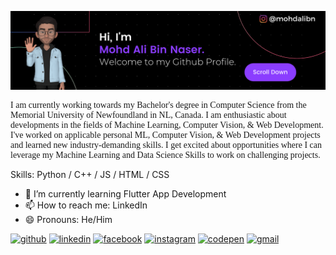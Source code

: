

![](https://github.com/mohdalibn/mohdalibn/blob/main/Github%20Profile%20Banner.png)


<p style="font-family:poppins">I am currently working towards my Bachelor's degree in Computer Science from the Memorial University of Newfoundland in NL, Canada. I am enthusiastic about developments in the fields of Machine Learning, Computer Vision, & Web Development. I've worked on applicable personal ML, Computer Vision, & Web Development projects and learned new industry-demanding skills. I get excited about opportunities where I can leverage my Machine Learning and Data Science Skills to work on challenging projects.</p>

Skills: Python / C++ / JS / HTML / CSS

- 🌱 I’m currently learning Flutter App Development 
- 📫 How to reach me: LinkedIn 
- 😄 Pronouns: He/Him 


[<img src='https://cdn.jsdelivr.net/npm/simple-icons@3.0.1/icons/github.svg' alt='github' height='40'>](https://github.com/mohdalibn)  [<img src='https://cdn.jsdelivr.net/npm/simple-icons@3.0.1/icons/linkedin.svg' alt='linkedin' height='40'>](https://www.linkedin.com/in/mohdalibn/)  [<img src='https://cdn.jsdelivr.net/npm/simple-icons@3.0.1/icons/facebook.svg' alt='facebook' height='40'>](https://www.facebook.com/mohdalibn)  [<img src='https://cdn.jsdelivr.net/npm/simple-icons@3.0.1/icons/instagram.svg' alt='instagram' height='40'>](https://www.instagram.com/mohdalibn/)  [<img src='https://cdn.jsdelivr.net/npm/simple-icons@3.0.1/icons/codepen.svg' alt='codepen' height='40'>](https://codepen.io/mohdalibn)  [<img src='https://cdn.jsdelivr.net/npm/simple-icons@3.0.1/icons/gmail.svg' alt='gmail' height='40'>](testemail@gmail.com)  


